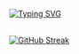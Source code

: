 [![Typing SVG](https://readme-typing-svg.herokuapp.com?font=Fira+Code&size=25&pause=1000&color=A8F718&center=true&vCenter=true&repeat=false&random=false&width=800&lines=Hello%2C++I'm+Diego+M%C3%BCller;I'm+27+years+old+;I'm+a+data+analyst;It's+a+pleasure+to+have+you+here)](https://git.io/typing-svg)
<br><br>

[![GitHub Streak](https://github-readme-streak-stats.herokuapp.com?user=h4ns7&center=truetheme=ads-juicy-fresh&locale=pt_BR&date_format=j%20M%5B%20Y%5D)](https://git.io/streak-stats)




 
